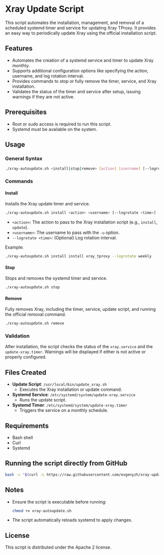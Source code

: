 # Xray Update Script

This script automates the installation, management, and removal of a scheduled systemd timer and service for updating Xray TProxy. It provides an easy way to periodically update Xray using the official installation script.

## Features

- Automates the creation of a systemd service and timer to update Xray monthly.
- Supports additional configuration options like specifying the action, username, and log rotation interval.
- Provides commands to stop or fully remove the timer, service, and Xray installation.
- Validates the status of the timer and service after setup, issuing warnings if they are not active.

## Prerequisites

- Root or sudo access is required to run this script.
- Systemd must be available on the system.

## Usage

### General Syntax
```bash
./xray-autoupdate.sh <install|stop|remove> [action] [username] [--logrotate <time>]
```

### Commands

#### Install
Installs the Xray update timer and service.

```bash
./xray-autoupdate.sh install <action> <username> [--logrotate <time>]
```

- `<action>`: The action to pass to the Xray installation script (e.g., `install`, `update`).
- `<username>`: The username to pass with the `-u` option.
- `--logrotate <time>`: (Optional) Log rotation interval.

Example:
```bash
./xray-autoupdate.sh install install xray_tproxy --logrotate weekly
```

#### Stop
Stops and removes the systemd timer and service.

```bash
./xray-autoupdate.sh stop
```

#### Remove
Fully removes Xray, including the timer, service, update script, and running the official removal command.

```bash
./xray-autoupdate.sh remove
```

### Validation
After installation, the script checks the status of the `xray.service` and the `update-xray.timer`. Warnings will be displayed if either is not active or properly configured.

## Files Created

- **Update Script**: `/usr/local/bin/update_xray.sh`
  - Executes the Xray installation or update command.
- **Systemd Service**: `/etc/systemd/system/update-xray.service`
  - Runs the update script.
- **Systemd Timer**: `/etc/systemd/system/update-xray.timer`
  - Triggers the service on a monthly schedule.

## Requirements

- Bash shell
- Curl
- Systemd

## Running the script directly from GitHub

```bash
bash -c "$(curl -L https://raw.githubusercontent.com/evgenyzh/xray-update/main/xray-autoupdate.sh)" @ install install xray_tproxy --logrotate 02:30:10
```

## Notes

- Ensure the script is executable before running:
  ```bash
  chmod +x xray-autoupdate.sh
  ```
- The script automatically reloads systemd to apply changes.

## License

This script is distributed under the Apache 2 license.
